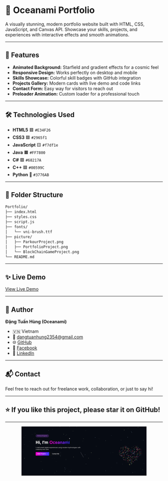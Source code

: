 # 🌌 Oceanami Portfolio

A visually stunning, modern portfolio website built with HTML, CSS, JavaScript, and Canvas API. Showcase your skills, projects, and experiences with interactive effects and smooth animations.

---

## 🚀 Features

- **Animated Background:** Starfield and gradient effects for a cosmic feel
- **Responsive Design:** Works perfectly on desktop and mobile
- **Skills Showcase:** Colorful skill badges with GitHub integration
- **Projects Gallery:** Modern cards with live demo and code links
- **Contact Form:** Easy way for visitors to reach out
- **Preloader Animation:** Custom loader for a professional touch

---

## 🛠️ Technologies Used

- **HTML5** 🟥 `#E34F26`
- **CSS3** 🟦 `#2965f1`
- **JavaScript** 🟨 `#f7df1e`
- **Java** 🟧 `#FF7800`
- **C#** 🟪 `#68217A`
- **C++** 🟦 `#00599C`
- **Python** 🔵 `#3776AB`

---

## 📂 Folder Structure

```
Portfolio/
├── index.html
├── styles.css
├── script.js
├── fonts/
│   └── vni-brush.ttf
├── picture/
│   ├── ParkourProject.png
│   ├── PortfolioProject.png
│   └── BlockChainGameProject.png
└── README.md
```

---

## ✨ Live Demo

[View Live Demo](https://portfolio-drab-eta-20.vercel.app/)

---

## 👤 Author

**Đặng Tuấn Hùng (Oceanami)**

- 🇻🇳 Vietnam
- 📧 dangtuanhung2354@gmail.com
- 🌐 [GitHub](https://github.com/Ocennami)
- 📘 [Facebook](https://www.facebook.com/anghung.358819/)
- 💼 [LinkedIn](https://www.linkedin.com/in/hung-dang-tuan-9a618737a/)

---

## 📬 Contact

Feel free to reach out for freelance work, collaboration, or just to say hi!

---

## ⭐️ If you like this project, please star it on GitHub!

---

<p align="center">
  <img src="picture/PortfolioProject.png" width="400"/>
</p>

